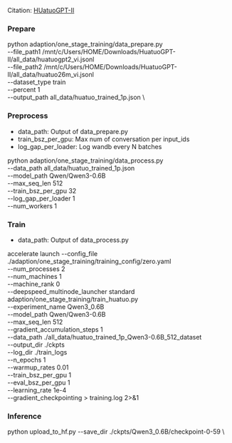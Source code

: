 Citation: [HUatuoGPT-II](https://github.com/FreedomIntelligence/HuatuoGPT-II)

### Prepare
python adaption/one_stage_training/data_prepare.py \
    --file_path1 /mnt/c/Users/HOME/Downloads/HuatuoGPT-II/all_data/huatuogpt2_vi.jsonl \
    --file_path2 /mnt/c/Users/HOME/Downloads/HuatuoGPT-II/all_data/huatuo26m_vi.jsonl \
    --dataset_type train \
    --percent 1 \
    --output_path all_data/huatuo_trained_1p.json \

### Preprocess
- data_path: Output of data_prepare.py
- train_bsz_per_gpu: Max num of conversation per input_ids
- log_gap_per_loader: Log wandb every N batches

python adaption/one_stage_training/data_process.py \
    --data_path all_data/huatuo_trained_1p.json \
    --model_path Qwen/Qwen3-0.6B \
    --max_seq_len 512 \
    --train_bsz_per_gpu 32 \
    --log_gap_per_loader 1 \
    --num_workers 1

### Train
- data_path: Output of data_process.py

accelerate launch --config_file ./adaption/one_stage_training/training_config/zero.yaml \
    --num_processes 2 \
    --num_machines 1 \
    --machine_rank 0 \
    --deepspeed_multinode_launcher standard adaption/one_stage_training/train_huatuo.py \
    --experiment_name Qwen3_0.6B \
    --model_path Qwen/Qwen3-0.6B \
    --max_seq_len 512 \
    --gradient_accumulation_steps 1 \
    --data_path ./all_data/huatuo_trained_1p_Qwen3-0.6B_512_dataset \
    --output_dir ./ckpts \
    --log_dir ./train_logs \
    --n_epochs 1 \
    --warmup_rates 0.01 \
    --train_bsz_per_gpu 1 \
    --eval_bsz_per_gpu 1 \
    --learning_rate 1e-4 \
    --gradient_checkpointing > training.log 2>&1

### Inference
python upload_to_hf.py
    --save_dir ./ckpts/Qwen3_0.6B/checkpoint-0-59 \


